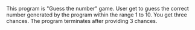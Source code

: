 This program is "Guess the number" game. User get to guess the correct number generated by the program within the range 1 to 10. You get three chances. The program terminates after providing 3 chances.
